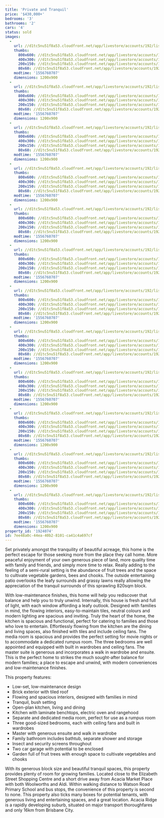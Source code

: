 ```yaml
---
title: 'Private and Tranquil'
price: '$430,000+'
bedrooms: '3'
bathrooms: '2'
cars: '4'
status: sold
images:
  -
    url: //d1tc5nu51f8a53.cloudfront.net/app/livestore/accounts/192/listings/1869724/images/Merle-7-Front-Daynes_808a-1200-70b5-a16e-55a5-6894-c252-d82f_20190502111801.jpg
    thumbs:
      800x600: //d1tc5nu51f8a53.cloudfront.net/app/livestore/accounts/192/listings/1869724/images/Merle-7-Front-Daynes_808a-1200-70b5-a16e-55a5-6894-c252-d82f_20190502111801_800x600.jpg
      400x300: //d1tc5nu51f8a53.cloudfront.net/app/livestore/accounts/192/listings/1869724/images/Merle-7-Front-Daynes_808a-1200-70b5-a16e-55a5-6894-c252-d82f_20190502111801_400x300.jpg
      200x150: //d1tc5nu51f8a53.cloudfront.net/app/livestore/accounts/192/listings/1869724/images/Merle-7-Front-Daynes_808a-1200-70b5-a16e-55a5-6894-c252-d82f_20190502111801_200x150.jpg
      80x60: //d1tc5nu51f8a53.cloudfront.net/app/livestore/accounts/192/listings/1869724/images/Merle-7-Front-Daynes_808a-1200-70b5-a16e-55a5-6894-c252-d82f_20190502111801_80x60.jpg
    modtime: '1556760707'
    dimensions: 1200x900
  -
    url: //d1tc5nu51f8a53.cloudfront.net/app/livestore/accounts/192/listings/1869724/images/Merle-7-Living3-Dayn_e460-2f3f-90bb-3d78-0c0d-6561-e302-8725_20190502111805.jpg
    thumbs:
      800x600: //d1tc5nu51f8a53.cloudfront.net/app/livestore/accounts/192/listings/1869724/images/Merle-7-Living3-Dayn_e460-2f3f-90bb-3d78-0c0d-6561-e302-8725_20190502111805_800x600.jpg
      400x300: //d1tc5nu51f8a53.cloudfront.net/app/livestore/accounts/192/listings/1869724/images/Merle-7-Living3-Dayn_e460-2f3f-90bb-3d78-0c0d-6561-e302-8725_20190502111805_400x300.jpg
      200x150: //d1tc5nu51f8a53.cloudfront.net/app/livestore/accounts/192/listings/1869724/images/Merle-7-Living3-Dayn_e460-2f3f-90bb-3d78-0c0d-6561-e302-8725_20190502111805_200x150.jpg
      80x60: //d1tc5nu51f8a53.cloudfront.net/app/livestore/accounts/192/listings/1869724/images/Merle-7-Living3-Dayn_e460-2f3f-90bb-3d78-0c0d-6561-e302-8725_20190502111805_80x60.jpg
    modtime: '1556760707'
    dimensions: 1200x900
  -
    url: //d1tc5nu51f8a53.cloudfront.net/app/livestore/accounts/192/listings/1869724/images/Merle-7-Kitchen-Dayn_1003-2d6d-df2d-d432-f37d-a3b7-6337-3f32_20190502111812.jpg
    thumbs:
      800x600: //d1tc5nu51f8a53.cloudfront.net/app/livestore/accounts/192/listings/1869724/images/Merle-7-Kitchen-Dayn_1003-2d6d-df2d-d432-f37d-a3b7-6337-3f32_20190502111812_800x600.jpg
      400x300: //d1tc5nu51f8a53.cloudfront.net/app/livestore/accounts/192/listings/1869724/images/Merle-7-Kitchen-Dayn_1003-2d6d-df2d-d432-f37d-a3b7-6337-3f32_20190502111812_400x300.jpg
      200x150: //d1tc5nu51f8a53.cloudfront.net/app/livestore/accounts/192/listings/1869724/images/Merle-7-Kitchen-Dayn_1003-2d6d-df2d-d432-f37d-a3b7-6337-3f32_20190502111812_200x150.jpg
      80x60: //d1tc5nu51f8a53.cloudfront.net/app/livestore/accounts/192/listings/1869724/images/Merle-7-Kitchen-Dayn_1003-2d6d-df2d-d432-f37d-a3b7-6337-3f32_20190502111812_80x60.jpg
    modtime: '1556760707'
    dimensions: 1200x900
  -
    url: //d1tc5nu51f8a53.cloudfront.net/app/livestore/accounts/192/listings/1869724/images/Merle-7-Living2-Dayn_3771-ef7c-81bb-d341-ea7b-a646-8d89-687f_20190502111808.jpg
    thumbs:
      800x600: //d1tc5nu51f8a53.cloudfront.net/app/livestore/accounts/192/listings/1869724/images/Merle-7-Living2-Dayn_3771-ef7c-81bb-d341-ea7b-a646-8d89-687f_20190502111808_800x600.jpg
      400x300: //d1tc5nu51f8a53.cloudfront.net/app/livestore/accounts/192/listings/1869724/images/Merle-7-Living2-Dayn_3771-ef7c-81bb-d341-ea7b-a646-8d89-687f_20190502111808_400x300.jpg
      200x150: //d1tc5nu51f8a53.cloudfront.net/app/livestore/accounts/192/listings/1869724/images/Merle-7-Living2-Dayn_3771-ef7c-81bb-d341-ea7b-a646-8d89-687f_20190502111808_200x150.jpg
      80x60: //d1tc5nu51f8a53.cloudfront.net/app/livestore/accounts/192/listings/1869724/images/Merle-7-Living2-Dayn_3771-ef7c-81bb-d341-ea7b-a646-8d89-687f_20190502111808_80x60.jpg
    modtime: '1556760707'
    dimensions: 1200x900
  -
    url: //d1tc5nu51f8a53.cloudfront.net/app/livestore/accounts/192/listings/1869724/images/Merle-7-Living-Dayne_713b-60f0-02aa-0a06-26cd-4c6b-72b3-1e70_20190502111827.jpg
    thumbs:
      800x600: //d1tc5nu51f8a53.cloudfront.net/app/livestore/accounts/192/listings/1869724/images/Merle-7-Living-Dayne_713b-60f0-02aa-0a06-26cd-4c6b-72b3-1e70_20190502111827_800x600.jpg
      400x300: //d1tc5nu51f8a53.cloudfront.net/app/livestore/accounts/192/listings/1869724/images/Merle-7-Living-Dayne_713b-60f0-02aa-0a06-26cd-4c6b-72b3-1e70_20190502111827_400x300.jpg
      200x150: //d1tc5nu51f8a53.cloudfront.net/app/livestore/accounts/192/listings/1869724/images/Merle-7-Living-Dayne_713b-60f0-02aa-0a06-26cd-4c6b-72b3-1e70_20190502111827_200x150.jpg
      80x60: //d1tc5nu51f8a53.cloudfront.net/app/livestore/accounts/192/listings/1869724/images/Merle-7-Living-Dayne_713b-60f0-02aa-0a06-26cd-4c6b-72b3-1e70_20190502111827_80x60.jpg
    modtime: '1556760707'
    dimensions: 1200x900
  -
    url: //d1tc5nu51f8a53.cloudfront.net/app/livestore/accounts/192/listings/1869724/images/Merle-7-Bed1-Daynes-_a948-134f-a3d1-c7a6-73b9-a1e9-780b-fceb_20190502111853.jpg
    thumbs:
      800x600: //d1tc5nu51f8a53.cloudfront.net/app/livestore/accounts/192/listings/1869724/images/Merle-7-Bed1-Daynes-_a948-134f-a3d1-c7a6-73b9-a1e9-780b-fceb_20190502111853_800x600.jpg
      400x300: //d1tc5nu51f8a53.cloudfront.net/app/livestore/accounts/192/listings/1869724/images/Merle-7-Bed1-Daynes-_a948-134f-a3d1-c7a6-73b9-a1e9-780b-fceb_20190502111853_400x300.jpg
      200x150: //d1tc5nu51f8a53.cloudfront.net/app/livestore/accounts/192/listings/1869724/images/Merle-7-Bed1-Daynes-_a948-134f-a3d1-c7a6-73b9-a1e9-780b-fceb_20190502111853_200x150.jpg
      80x60: //d1tc5nu51f8a53.cloudfront.net/app/livestore/accounts/192/listings/1869724/images/Merle-7-Bed1-Daynes-_a948-134f-a3d1-c7a6-73b9-a1e9-780b-fceb_20190502111853_80x60.jpg
    modtime: '1556760707'
    dimensions: 1200x900
  -
    url: //d1tc5nu51f8a53.cloudfront.net/app/livestore/accounts/192/listings/1869724/images/Merle-7-Ensuite-Dayn_0311-e3d0-4220-4957-6139-d810-42ad-87a1_20190502111848.jpg
    thumbs:
      800x600: //d1tc5nu51f8a53.cloudfront.net/app/livestore/accounts/192/listings/1869724/images/Merle-7-Ensuite-Dayn_0311-e3d0-4220-4957-6139-d810-42ad-87a1_20190502111848_800x600.jpg
      400x300: //d1tc5nu51f8a53.cloudfront.net/app/livestore/accounts/192/listings/1869724/images/Merle-7-Ensuite-Dayn_0311-e3d0-4220-4957-6139-d810-42ad-87a1_20190502111848_400x300.jpg
      200x150: //d1tc5nu51f8a53.cloudfront.net/app/livestore/accounts/192/listings/1869724/images/Merle-7-Ensuite-Dayn_0311-e3d0-4220-4957-6139-d810-42ad-87a1_20190502111848_200x150.jpg
      80x60: //d1tc5nu51f8a53.cloudfront.net/app/livestore/accounts/192/listings/1869724/images/Merle-7-Ensuite-Dayn_0311-e3d0-4220-4957-6139-d810-42ad-87a1_20190502111848_80x60.jpg
    modtime: '1556760707'
    dimensions: 1200x900
  -
    url: //d1tc5nu51f8a53.cloudfront.net/app/livestore/accounts/192/listings/1869724/images/Merle-7-Bed3-Daynes-_e619-5427-dbc8-2137-f0fd-03d0-be37-a38e_20190502111821.jpg
    thumbs:
      800x600: //d1tc5nu51f8a53.cloudfront.net/app/livestore/accounts/192/listings/1869724/images/Merle-7-Bed3-Daynes-_e619-5427-dbc8-2137-f0fd-03d0-be37-a38e_20190502111821_800x600.jpg
      400x300: //d1tc5nu51f8a53.cloudfront.net/app/livestore/accounts/192/listings/1869724/images/Merle-7-Bed3-Daynes-_e619-5427-dbc8-2137-f0fd-03d0-be37-a38e_20190502111821_400x300.jpg
      200x150: //d1tc5nu51f8a53.cloudfront.net/app/livestore/accounts/192/listings/1869724/images/Merle-7-Bed3-Daynes-_e619-5427-dbc8-2137-f0fd-03d0-be37-a38e_20190502111821_200x150.jpg
      80x60: //d1tc5nu51f8a53.cloudfront.net/app/livestore/accounts/192/listings/1869724/images/Merle-7-Bed3-Daynes-_e619-5427-dbc8-2137-f0fd-03d0-be37-a38e_20190502111821_80x60.jpg
    modtime: '1556760707'
    dimensions: 1200x900
  -
    url: //d1tc5nu51f8a53.cloudfront.net/app/livestore/accounts/192/listings/1869724/images/Merle-7-Bed2-Daynes-_c6eb-ece8-5729-3a91-9fb0-0011-7fee-9024_20190502111836.jpg
    thumbs:
      800x600: //d1tc5nu51f8a53.cloudfront.net/app/livestore/accounts/192/listings/1869724/images/Merle-7-Bed2-Daynes-_c6eb-ece8-5729-3a91-9fb0-0011-7fee-9024_20190502111836_800x600.jpg
      400x300: //d1tc5nu51f8a53.cloudfront.net/app/livestore/accounts/192/listings/1869724/images/Merle-7-Bed2-Daynes-_c6eb-ece8-5729-3a91-9fb0-0011-7fee-9024_20190502111836_400x300.jpg
      200x150: //d1tc5nu51f8a53.cloudfront.net/app/livestore/accounts/192/listings/1869724/images/Merle-7-Bed2-Daynes-_c6eb-ece8-5729-3a91-9fb0-0011-7fee-9024_20190502111836_200x150.jpg
      80x60: //d1tc5nu51f8a53.cloudfront.net/app/livestore/accounts/192/listings/1869724/images/Merle-7-Bed2-Daynes-_c6eb-ece8-5729-3a91-9fb0-0011-7fee-9024_20190502111836_80x60.jpg
    modtime: '1556760707'
    dimensions: 1200x900
  -
    url: //d1tc5nu51f8a53.cloudfront.net/app/livestore/accounts/192/listings/1869724/images/Merle-7-Bathroom-Day_79ed-8a1b-31cb-95f2-d489-0b2b-dc60-55b2_20190502111843.jpg
    thumbs:
      800x600: //d1tc5nu51f8a53.cloudfront.net/app/livestore/accounts/192/listings/1869724/images/Merle-7-Bathroom-Day_79ed-8a1b-31cb-95f2-d489-0b2b-dc60-55b2_20190502111843_800x600.jpg
      400x300: //d1tc5nu51f8a53.cloudfront.net/app/livestore/accounts/192/listings/1869724/images/Merle-7-Bathroom-Day_79ed-8a1b-31cb-95f2-d489-0b2b-dc60-55b2_20190502111843_400x300.jpg
      200x150: //d1tc5nu51f8a53.cloudfront.net/app/livestore/accounts/192/listings/1869724/images/Merle-7-Bathroom-Day_79ed-8a1b-31cb-95f2-d489-0b2b-dc60-55b2_20190502111843_200x150.jpg
      80x60: //d1tc5nu51f8a53.cloudfront.net/app/livestore/accounts/192/listings/1869724/images/Merle-7-Bathroom-Day_79ed-8a1b-31cb-95f2-d489-0b2b-dc60-55b2_20190502111843_80x60.jpg
    modtime: '1556760707'
    dimensions: 1200x900
  -
    url: //d1tc5nu51f8a53.cloudfront.net/app/livestore/accounts/192/listings/1869724/images/Merle-7-Front2-Dayne_5a27-2683-4ccd-1af0-ed66-1f0d-8654-030d_20190502111753.jpg
    thumbs:
      800x600: //d1tc5nu51f8a53.cloudfront.net/app/livestore/accounts/192/listings/1869724/images/Merle-7-Front2-Dayne_5a27-2683-4ccd-1af0-ed66-1f0d-8654-030d_20190502111753_800x600.jpg
      400x300: //d1tc5nu51f8a53.cloudfront.net/app/livestore/accounts/192/listings/1869724/images/Merle-7-Front2-Dayne_5a27-2683-4ccd-1af0-ed66-1f0d-8654-030d_20190502111753_400x300.jpg
      200x150: //d1tc5nu51f8a53.cloudfront.net/app/livestore/accounts/192/listings/1869724/images/Merle-7-Front2-Dayne_5a27-2683-4ccd-1af0-ed66-1f0d-8654-030d_20190502111753_200x150.jpg
      80x60: //d1tc5nu51f8a53.cloudfront.net/app/livestore/accounts/192/listings/1869724/images/Merle-7-Front2-Dayne_5a27-2683-4ccd-1af0-ed66-1f0d-8654-030d_20190502111753_80x60.jpg
    modtime: '1556760707'
    dimensions: 1200x900
  -
    url: //d1tc5nu51f8a53.cloudfront.net/app/livestore/accounts/192/listings/1869724/images/Merle-7-Block-Daynes_76c9-554f-02f1-6f1b-7646-002f-1d96-59ec_20190502111758.jpg
    thumbs:
      800x600: //d1tc5nu51f8a53.cloudfront.net/app/livestore/accounts/192/listings/1869724/images/Merle-7-Block-Daynes_76c9-554f-02f1-6f1b-7646-002f-1d96-59ec_20190502111758_800x600.jpg
      400x300: //d1tc5nu51f8a53.cloudfront.net/app/livestore/accounts/192/listings/1869724/images/Merle-7-Block-Daynes_76c9-554f-02f1-6f1b-7646-002f-1d96-59ec_20190502111758_400x300.jpg
      200x150: //d1tc5nu51f8a53.cloudfront.net/app/livestore/accounts/192/listings/1869724/images/Merle-7-Block-Daynes_76c9-554f-02f1-6f1b-7646-002f-1d96-59ec_20190502111758_200x150.jpg
      80x60: //d1tc5nu51f8a53.cloudfront.net/app/livestore/accounts/192/listings/1869724/images/Merle-7-Block-Daynes_76c9-554f-02f1-6f1b-7646-002f-1d96-59ec_20190502111758_80x60.jpg
    modtime: '1556760707'
    dimensions: 1200x900
property_id: '1924074'
id: 7ee48a0c-44ea-40b2-8101-ca41c4a697cf
---
```

Set privately amongst the tranquility of beautiful acreage, this home is the perfect escape for those seeking more from the place they call home. More peaceful enjoyment of your own generous piece of land, more quality time with family and friends, and simply more time to relax. Really adding to the feeling of a semi-rural setting is the abundance of fruit trees and the space to cultivate vegetable gardens, bees and chooks. The outside entertaining patio overlooks the leafy surrounds and grassy lawns really allowing the appreciation of the tranquil surrounds of this sprawling 820sqm block. 

With low-maintenance finishes, this home will help you rediscover that balance and help you to truly unwind. Internally, this house is fresh and full of light, with each window affording a leafy outlook. 
Designed with families in mind, the flowing interiors, easy-to-maintain tiles, neutral colours and modern lighting are spacious and inviting. Truly the heart of the home, the kitchen is spacious and functional, perfect for catering to families and those who love to entertain. Effortlessly flowing from the kitchen are the dining and living spaces, also finished with tiles and include ceiling fans. The media room is spacious and provides the perfect setting for movie nights or to accommodate a dedicated rumpus room. The three bedrooms are well appointed and equipped with built in wardrobes and ceiling fans. The master suite is generous and incorporates a walk in wardrobe and ensuite. This is the perfect home to strikes the much sought-after balance for modern families; a place to escape and unwind, with modern conveniences and low-maintenance finishes.

This property features:

*  Low-set, low-maintenance design
*  Brick exterior with tiled roof
*  Flowing and spacious interiors, designed with families in mind
*  Tranquil, bush setting
*  Open-plan kitchen, living and dining
*  Kitchen with laminate benchtops, electric oven and rangehood
*  Separate and dedicated media room, perfect for use as a rumpus room
*  Three good-sized bedrooms, each with ceiling fans and built in wardrobes
*  Master with generous ensuite and walk in wardrobe
*  Family bathroom includes bathtub, separate shower and storage
*  Insect and security screens throughout 
*  Two car garage with potential to be enclosed
*  Garden full of fruit trees with enough space to cultivate vegetables and chooks

With its generous block size and beautiful tranquil spaces, this property provides plenty of room for growing families. Located close to the Elizabeth Street Shopping Centre and a short drive away from Acacia Market Place with both Woolworths and Aldi. Within walking distance to Watson Road Primary School and bus stops, the convenience of this property is second to none. This property also ticks many boxes for potential tenants, with generous living and entertaining spaces, and a great location. Acacia Ridge is a rapidly developing suburb, situated on major transport thoroughfares and only 16km from Brisbane City.